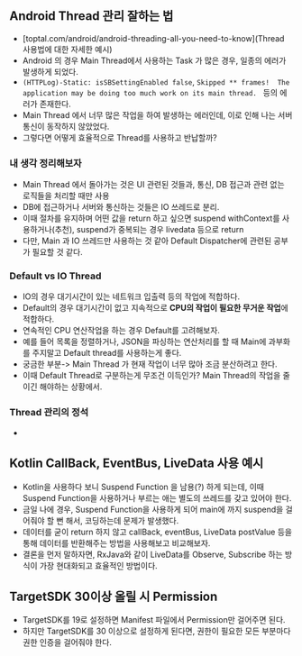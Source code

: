## Android Thread 관리 잘하는 법 
- [toptal.com/android/android-threading-all-you-need-to-know](Thread 사용법에 대한 자세한 예시)
- Android 의 경우 Main Thread에서 사용하는 Task 가 많은 경우, 일종의 에러가 발생하게 되었다.
- `(HTTPLog)-Static: isSBSettingEnabled false`, `Skipped ** frames!  The application may be doing too much work on its main thread. ` 등의 에러가 존재한다. 
- Main Thread 에서 너무 많은 작업을 하여 발생하는 에러인데, 이로 인해 나는 서버 통신이 동작하지 않았었다. 
- 그렇다면 어떻게 효율적으로 Thread를 사용하고 반납할까? 

### 내 생각 정리해보자
- Main Thread 에서 돌아가는 것은 UI 관련된 것들과, 통신, DB 접근과 관련 없는 로직들을 처리할 때만 사용
- DB에 접근하거나 서버와 통신하는 것들은 IO 쓰레드로 분리.
- 이때 절차를 유지하며 어떤 값을 return 하고 싶으면 suspend withContext를 사용하거나(추천), suspend가 중복되는 경우 livedata 등으로 return 
- 다만, Main 과 IO 쓰레드만 사용하는 것 같아 Default Dispatcher에 관련된 공부가 필요할 것 같다. 

### Default vs IO Thread 
- IO의 경우 대기시간이 있는 네트워크 입출력 등의 작업에 적합하다.
- Default의 경우 대기시간이 없고 지속적으로 **CPU의 작업이 필요한 무거운 작업**에 적합하다.
- 연속적인 CPU 연산작업을 하는 경우 Default를 고려해보자.  
- 예를 들어 목록을 정렬하거나, JSON을 파싱하는 연산처리를 할 때 Main에 과부화를 주지말고 Default thread를 사용하는게 좋다. 
- 궁금한 부분-> Main Thread 가 현재 작업이 너무 많아 조금 분산하려고 한다.
- 이때 Default Thread로 구분하는게 무조건 이득인가? Main Thread의 작업을 줄이긴 해야하는 상황에서. 

### Thread 관리의 정석
- 


## Kotlin CallBack, EventBus, LiveData 사용 예시
- Kotlin을 사용하다 보니 Suspend Function 을 남용(?) 하게 되는데, 이때 Suspend Function을 사용하거나 부르는 애는 별도의 쓰레드를 갖고 있어야 한다.
- 금일 나에 경우, Suspend Function을 사용하게 되어 main에 까지 suspend을 걸어줘야 할 뻔 해서, 코딩하는데 문제가 발생했다.
- 데이터를 굳이 return 하지 않고 callBack, eventBus, LiveData postValue 등을 통해 데이터를 반환해주는 방법을 사용해보고 비교해보자. 
- 결론을 먼저 말하자면, RxJava와 같이 LiveData를 Observe, Subscribe 하는 방식이 가장 현대화되고 효율적인 방법이다. 


## TargetSDK 30이상 올릴 시 Permission 
- TargetSDK를 19로 설정하면 Manifest 파일에서 Permission만 걸어주면 된다.
- 하지만 TargetSDK를 30 이상으로 설정하게 된다면, 권한이 필요한 모든 부분마다 권한 인증을 걸어줘야 한다.

